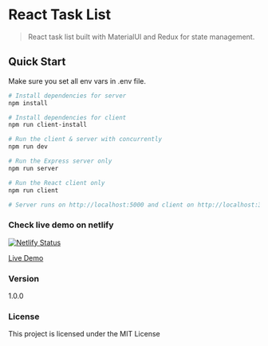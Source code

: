 # React Task List

> React task list built with MaterialUI and Redux for state management.

## Quick Start

Make sure you set all env vars in .env file.

```bash
# Install dependencies for server
npm install

# Install dependencies for client
npm run client-install

# Run the client & server with concurrently
npm run dev

# Run the Express server only
npm run server

# Run the React client only
npm run client

# Server runs on http://localhost:5000 and client on http://localhost:3000
```

### Check live demo on netlify

[![Netlify Status](https://api.netlify.com/api/v1/badges/ade895a9-4b2f-496c-aae3-3e90003f9950/deploy-status?branch=master)](https://app.netlify.com/sites/react-task-list-mongodb/deploys)

[Live Demo](https://react-task-list-mongodb.netlify.app/)

### Version

1.0.0

### License

This project is licensed under the MIT License